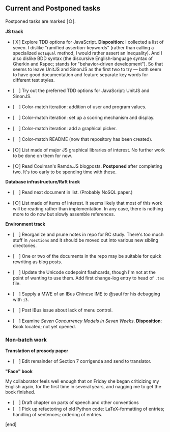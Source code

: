 ## Current and Postponed tasks

Postponed tasks are marked [Ｏ].

**JS track**

 * [Ｘ] Explore TDD options for JavaScript. **Disposition**: I collected a list of seven. I dislike "ramified assertion-keywords" (rather than calling a specialized `notEqual` method, I would rather assert an inequality). And I also dislike BDD syntax (the discursive English-language syntax of Gherkin and Rspec; stands for "behavior-driven development"). So that seems to leave UnitJS and SinonJS as the first two to try — both seem to have good documentation and feature separate key words for different test styles.

 * [　] Try out the preferred TDD options for JavaScript: UnitJS and SinonJS.
 * [　] Color-match iteration: addition of user and program values.
 * [　] Color-match iteration: set up a scoring mechanism and display.
 * [　] Color-match iteration: add a graphical picker.
 * [　] Color-match README (now that repository has been created).

 * [Ｏ] List made of major JS graphical libraries of interest. No further work to be done on them for now.

 * [Ｏ] Read Coulman's Ramda.JS blogposts. **Postponed** after completing two. It's too early to be spending time with these.

**Database infrastructure/Raft track**

 * [　] Read next document in list. (Probably NoSQL paper.)

 * [Ｏ] List made of items of interest. It seems likely that most of this work will be reading rather than implementation. In any  case, there is nothing more to do now but slowly assemble references.

**Environment track**

 * [　] Reorganize and prune notes in repo for RC study. There's too much stuff in `/sections` and it should be moved out into various new sibling directories.
 * [　] One or two of the documents in the repo may be suitable for quick rewriting as blog posts.
 * [　] Update the Unicode codepoint flashcards, though I'm not at the point of wanting to use them. Add first change-log entry to head of `.tex` file.

 * [　] Supply a MWE of an IBus Chinese IME to @saul for his debugging with `i3`.

 * [　] Post IBus issue about lack of menu control.
 
 * [　] Examine *Seven Concurrency Models in Seven Weeks*. **Disposition**: Book located; not yet opened.

### Non-batch work

**Translation of prosody paper**

 * [　] Edit remainder of Section 7 corrigenda and send to translator.

**"Face" book**

My collaborator feels well enough that on Friday she began criticizing my English again, for the first time in several years, and nagging me to get the book finished.

 * [　] Draft chapter on parts of speech and other conventions
 * [　] Pick up refactoring of old Python code: LaTeX-formatting of entries; handling of sentences; ordering of entries.


[end]
